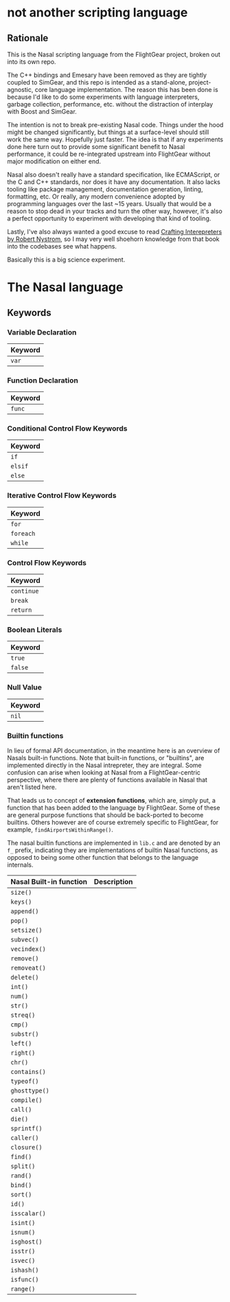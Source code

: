 # not another scripting language


## Rationale

This is the Nasal scripting language from the FlightGear project, broken out into its own repo. 

The C++ bindings and Emesary have been removed as they are tightly coupled to SimGear, and this repo is intended as a stand-alone, project-agnostic, core language implementation. 
The reason this has been done is because I'd like to do some experiments with language interpreters, garbage collection, performance, etc. without the distraction of interplay with Boost and SimGear. 

The intention is not to break pre-existing Nasal code. Things under the hood might be changed significantly, but things at a surface-level should still work the same way. Hopefully just faster. 
The idea is that if any experiments done here turn out to provide some significant benefit to Nasal performance, it could be re-integrated upstream into FlightGear without major modification on either end.

Nasal also doesn't really have a standard specification, like ECMAScript, or the C and C++ standards, nor does it have any documentation. It also lacks tooling like package management, documentation generation, linting, formatting, etc. Or really, any modern convenience adopted by
programming languages over the last ~15 years. Usually that would be a reason to stop dead in your tracks and turn the other way, however, it's also a perfect opportunity to experiment with developing that kind of tooling.

Lastly, I've also always wanted a good excuse to read [Crafting Interepreters by Robert Nystrom](https://craftinginterpreters.com/), so I may very well shoehorn knowledge from that book into the codebases see what happens.

Basically this is a big science experiment.


# The Nasal language

## Keywords

### Variable Declaration
| Keyword |
|---------|
| `var`   |

### Function Declaration
| Keyword |
|---------|
| `func`  |

### Conditional Control Flow Keywords
| Keyword |
|---------|
| `if`    |
| `elsif` |
| `else`  |

### Iterative Control Flow Keywords
| Keyword   |
|-----------|
| `for`     |
| `foreach` |
| `while`   |

### Control Flow Keywords

| Keyword    |
|------------|
| `continue` |
| `break`    |
| `return`   |

### Boolean Literals
| Keyword |
|---------|
| `true`  |
| `false` |

### Null Value
| Keyword |
|---------|
| `nil`   |




### Builtin functions
In lieu of formal API documentation, in the meantime here is an overview of Nasals built-in functions. Note that built-in functions, or "builtins", are implemented directly in the Nasal intrepreter, they are integral. Some confusion can arise when looking at Nasal from a FlightGear-centric perspective, 
where there are plenty of functions available in Nasal that aren't listed here. 

That leads us to concept of **extension functions**, which are, simply put, a function that has been added to the language by FlightGear. Some of these are general purpose functions that should be back-ported to become builtins. Others however are of course extremely specific to FlightGear, for example, `findAirportsWithinRange()`.

The nasal builtin functions are implemented in `lib.c` and are denoted by an `f_` prefix, indicating they are implementations of builtin Nasal functions, as opposed to being some other function that belongs to the language internals.

| Nasal Built-in function | Description   |
| ----------------------- | ------------- |
| `size()`                |               |
| `keys()`                |               |
| `append()`              |               |
| `pop()`                 |               |
| `setsize()`             |               |
| `subvec()`              |               |
| `vecindex()`            |               |
| `remove()`              |               |
| `removeat()`            |               |
| `delete()`              |               |
| `int()`                 |               |
| `num()`                 |               |
| `str()`                 |               |
| `streq()`               |               |
| `cmp()`                 |               |
| `substr()`              |               |
| `left()`                |               |
| `right()`               |               |
| `chr()`                 |               |
| `contains()`            |               |
| `typeof()`              |               |
| `ghosttype()`           |               |
| `compile()`             |               |
| `call()`                |               |
| `die()`                 |               |
| `sprintf()`             |               |
| `caller()`              |               |
| `closure()`             |               |
| `find()`                |               |
| `split()`               |               |
| `rand()`                |               |
| `bind()`                |               |
| `sort()`                |               |
| `id()`                  |               |
| `isscalar()`            |               |
| `isint()`               |               |
| `isnum()`               |               |
| `isghost()`             |               |
| `isstr()`               |               |
| `isvec()`               |               |
| `ishash()`              |               |
| `isfunc()`              |               |
| `range()`               |               |

